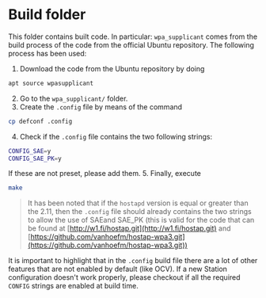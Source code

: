 # Build folder
This folder contains built code. In particular:
`wpa_supplicant` comes from the build process of the code from the official Ubuntu repository.
The following process has been used:
1. Download the code from the Ubuntu repository by doing
```bash
apt source wpasupplicant
```
2. Go to the `wpa_supplicant/` folder.
3. Create the `.config` file by means of the command
```bash
cp defconf .config
```
4. Check if the `.config` file contains the two following strings:
```bash
CONFIG_SAE=y
CONFIG_SAE_PK=y
```
If these are not preset, please add them.
5. Finally, execute
```bash
make
```
> It has been noted that if the `hostapd` version is equal or greater than the 2.11,
> then the `.config` file should already contains the two strings to allow the use of SAEand SAE_PK
> (this is valid for the code that can be found at [http://w1.fi/hostap.git](http://w1.fi/hostap.git)
> and [https://github.com/vanhoefm/hostap-wpa3.git](https://github.com/vanhoefm/hostap-wpa3.git))

It is important to highlight that in the `.config` build file there are a lot of other features that are not enabled by default (like OCV). If a new Station configuration doesn't work properly, please checkout if all the required `CONFIG` strings are enabled at build time.
